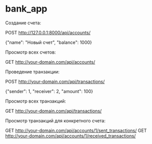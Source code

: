 # bank_app

Создание счета:

POST http://127.0.0.1:8000/api/accounts/

{"name": "Новый счет", "balance": 1000}


Просмотр всех счетов:

GET http://your-domain.com/api/accounts/


Проведение транзакции:

POST http://your-domain.com/api/transactions/

{"sender": 1,
"receiver": 2, "amount": 100}


Просмотр всех транзакций:

GET http://your-domain.com/api/transactions/


Просмотр транзакций для конкретного счета:

GET http://your-domain.com/api/accounts/1/sent_transactions/
GET http://your-domain.com/api/accounts/1/received_transactions/